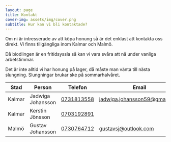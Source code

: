 ```yaml
---
layout: page
title: Kontakt
cover-img: assets/img/cover.png
subtitle: Hur kan vi bli kontaktade?
---
```


Om ni är intresserade av att köpa honung så är det enklast att kontakta oss direkt. Vi finns tillgängliga inom Kalmar och Malmö.

Då biodlingen är en fritidsyssla så kan vi vara svåra att nå under vanliga arbetstimmar.

Det är inte alltid vi har honung på lager, då måste man vänta till nästa slungning. Slungningar brukar ske på sommarhalvåret.


| Stad   | Person            | Telefon                          | Email                                                                 |
|--------|-------------------|----------------------------------|-----------------------------------------------------------------------|
| Kalmar | Jadwiga Johansson | [0731813558](tel:+46731813558) | [jadwiga.johansson59@gmail.com](mailto:jadwiga.johansson59@gmail.com) |
| Kalmar | Kerstin Jönsson   | [0703192891](tel:+46703192891) |                                                                       |
| Malmö  | Gustav Johansson  | [0730764712](tel:+46730764712) | [gustavsj@outlook.com](mailto:gustavsj@outlook.com)                   |

